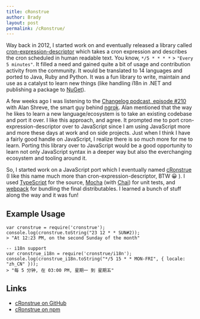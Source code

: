 ```yaml
---
title: cRonstrue
author: Brady
layout: post
permalink: /cRonstrue/
---
```


Way back in 2012, I started work on and eventually released a library called [cron-expression-descriptor](https://github.com/bradyholt/cron-expression-descriptor) which takes a cron expression and describes the cron scheduled in human readable text.  You know, `*/5 * * * *` > `"Every 5 minutes"`.  It filled a need and gained quite a bit of usage and contribution activity from the community.  It would be translated to 14 languages and ported to Java, Ruby and Python.  It was a fun library to write, maintain and use as a catalyst to learn new things (like handling i18n in .NET and publishing a package to [NuGet](https://www.nuget.org/)).

A few weeks ago I was listening to the [Changelog podcast, episode #210](https://changelog.com/210/) with Alan Shreve, the smart guy behind [ngrok](https://ngrok.com/).  Alan mentioned that the way he likes to learn a new language/ecosystem is to take an existing codebase and port it over.  I like this approach, and agree.  It prompted me to port cron-expression-descriptor over to JavaScript since I am using JavaScript more and more these days at work and on side projects.  Just when I think I have a fairly good handle on JavaScript, I realize there is so much more for me to learn.  Porting this library over to JavaScript would be a good opportunity to learn not only JavaScript syntax in a deeper way but also the everchanging ecosystem and tooling around it.

So, I started work on a JavaScript port which I eventually named [cRonstrue](https://github.com/bradyholt/cron-expression-descriptor) (I like this name much more than cron-expression-descriptor, BTW 😀 ).  I used [TypeScript](https://www.typescriptlang.org/) for the source, [Mocha](https://mochajs.org/) (with [Chai](http://chaijs.com/)) for unit tests, and [webpack](https://webpack.github.io/) for bundling the final distributables.  I learned a bunch of stuff along the way and it was fun!

## Example Usage

~~~
var cronstrue = require('cronstrue');
console.log(cronstrue.toString("23 12 * * SUN#2));
> "At 12:23 PM, on the second Sunday of the month"

-- i18n support
var cronstrue_i18n = require('cronstrue/i18n');
console.log(cronstrue_i18n.toString("*/5 15 * * MON-FRI", { locale: "zh_CN" }));
> "每 5 分钟, 在 03:00 PM, 星期一 到 星期五"

~~~

## Links

- [cRonstrue on GitHub](fix/ts-module-to-namespace)
- [cRonstrue on npm](https://www.npmjs.com/package/cronstrue)